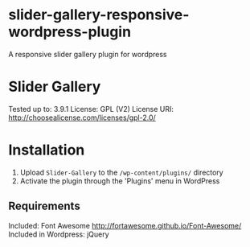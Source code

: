 slider-gallery-responsive-wordpress-plugin
==========================================

A responsive slider gallery plugin for wordpress

Slider Gallery
==========================================

Tested up to: 3.9.1
License: GPL (V2)
License URI: http://choosealicense.com/licenses/gpl-2.0/


Installation 
==========================================
1. Upload `Slider-Gallery` to the `/wp-content/plugins/` directory
2. Activate the plugin through the \'Plugins\' menu in WordPress

Requirements
------------------------------------------
Included: Font Awesome http://fortawesome.github.io/Font-Awesome/
Included in Wordpress: jQuery


